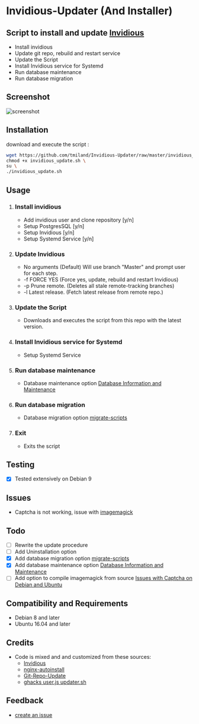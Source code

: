 # Invidious-Updater (And Installer)

## Script to install and update [Invidious](https://github.com/omarroth/invidious)

* Install invidious
* Update git repo, rebuild and restart service
* Update the Script
* Install Invidious service for Systemd
* Run database maintenance
* Run database migration


## Screenshot
![screenshot](https://raw.githubusercontent.com/tmiland/Invidious-Updater/master/img/Screenshot%20at%2023-12-03.png)

## Installation

download and execute the script :
```bash
wget https://github.com/tmiland/Invidious-Updater/raw/master/invidious_update.sh \
chmod +x invidious_update.sh \
su \
./invidious_update.sh
```

## Usage

1. ### Install invidious
   * Add invidious user and clone repository [y/n]
   * Setup PostgresSQL [y/n]
   * Setup Invidious [y/n]
   * Setup Systemd Service [y/n]

2. ### Update Invidious
   * No arguments (Default) Will use branch "Master" and prompt user for each step.
   * -f FORCE YES (Force yes, update, rebuild and restart Invidious)
   * -p Prune remote. (Deletes all stale remote-tracking branches)
   * -l Latest release. (Fetch latest release from remote repo.)

3. ### Update the Script
   * Downloads and executes the script from this repo with the latest version.

4. ### Install Invidious service for Systemd
   * Setup Systemd Service

5. ### Run database maintenance
   * Database maintenance option [Database Information and Maintenance](https://github.com/omarroth/invidious/wiki/Database-Information-and-Maintenance)

6. ### Run database migration
   * Database migration option [migrate-scripts](https://github.com/omarroth/invidious/tree/master/config/migrate-scripts)

7. ### Exit
   * Exits the script

## Testing
- [x] Tested extensively on Debian 9

## Issues

- Captcha is not working, issue with [imagemagick](https://github.com/omarroth/invidious/wiki/Issues-with-Captcha-on-Debian-and-Ubuntu)

## Todo
- [ ] Rewrite the update procedure
- [ ] Add Uninstallation option
- [X] Add database migration option [migrate-scripts](https://github.com/omarroth/invidious/tree/master/config/migrate-scripts)
- [X] Add database maintenance option [Database Information and Maintenance](https://github.com/omarroth/invidious/wiki/Database-Information-and-Maintenance)
- [ ] Add option to compile imagemagick from source [Issues with Captcha on Debian and Ubuntu](https://github.com/omarroth/invidious/wiki/Issues-with-Captcha-on-Debian-and-Ubuntu)

## Compatibility and Requirements
* Debian 8 and later
* Ubuntu 16.04 and later

## Credits
- Code is mixed and and customized from these sources:
  * [Invidious](https://github.com/omarroth/invidious#linux)
  * [nginx-autoinstall](https://github.com/angristan/nginx-autoinstall)
  * [Git-Repo-Update](https://github.com/KillianKemps/Git-Repo-Update)
  * [ghacks user.js updater.sh](https://github.com/ghacksuserjs/ghacks-user.js/blob/master/updater.sh)

## Feedback
- [create an issue](https://github.com/tmiland/Invidious-Updater/issues/new)
